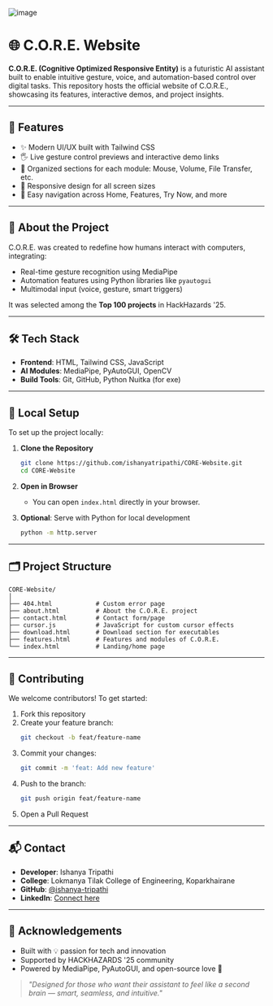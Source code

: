 ![image](https://github.com/user-attachments/assets/de831d96-8039-4e82-a8a6-5082513bfc72)


# 🌐 C.O.R.E. Website

**C.O.R.E. (Cognitive Optimized Responsive Entity)** is a futuristic AI assistant built to enable intuitive gesture, voice, and automation-based control over digital tasks. This repository hosts the official website of C.O.R.E., showcasing its features, interactive demos, and project insights.

---

## 🚀 Features

- ✨ Modern UI/UX built with Tailwind CSS
- 🖐️ Live gesture control previews and interactive demo links
- 📁 Organized sections for each module: Mouse, Volume, File Transfer, etc.
- 📱 Responsive design for all screen sizes
- 🔁 Easy navigation across Home, Features, Try Now, and more

---

## 🧠 About the Project

C.O.R.E. was created to redefine how humans interact with computers, integrating:
- Real-time gesture recognition using MediaPipe
- Automation features using Python libraries like `pyautogui`
- Multimodal input (voice, gesture, smart triggers)

It was selected among the **Top 100 projects** in HackHazards '25.

---

## 🛠️ Tech Stack

- **Frontend**: HTML, Tailwind CSS, JavaScript
- **AI Modules**: MediaPipe, PyAutoGUI, OpenCV
- **Build Tools**: Git, GitHub, Python Nuitka (for exe)

---

## 🔧 Local Setup

To set up the project locally:

1. **Clone the Repository**
   ```bash
   git clone https://github.com/ishanyatripathi/CORE-Website.git
   cd CORE-Website
   ```

2. **Open in Browser**
   - You can open `index.html` directly in your browser.

3. **Optional**: Serve with Python for local development
   ```bash
   python -m http.server
   ```

---

## 🗂️ Project Structure

```
CORE-Website/
│
├── 404.html            # Custom error page
├── about.html          # About the C.O.R.E. project
├── contact.html        # Contact form/page
├── cursor.js           # JavaScript for custom cursor effects
├── download.html       # Download section for executables
├── features.html       # Features and modules of C.O.R.E.
└── index.html          # Landing/home page
```

---

## 🤝 Contributing

We welcome contributors! To get started:

1. Fork this repository
2. Create your feature branch:
   ```bash
   git checkout -b feat/feature-name
   ```
3. Commit your changes:
   ```bash
   git commit -m 'feat: Add new feature'
   ```
4. Push to the branch:
   ```bash
   git push origin feat/feature-name
   ```
5. Open a Pull Request

---

## 📬 Contact

- **Developer**: Ishanya Tripathi  
- **College**: Lokmanya Tilak College of Engineering, Koparkhairane  
- **GitHub**: [@ishanya-tripathi](https://github.com/ishanya-tripathi)  
- **LinkedIn**: [Connect here](https://www.linkedin.com/in/ishanya-tripathi)

---

## 🌟 Acknowledgements

- Built with 💡 passion for tech and innovation  
- Supported by HACKHAZARDS '25 community  
- Powered by MediaPipe, PyAutoGUI, and open-source love 💖

> _"Designed for those who want their assistant to feel like a second brain — smart, seamless, and intuitive."_
